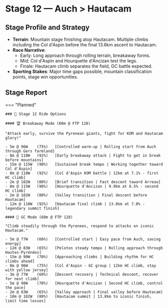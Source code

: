 # Stage 12 — Auch > Hautacam

## Stage Profile and Strategy

- **Terrain**: Mountain stage finishing atop Hautacam. Multiple climbs including the Col d'Aspin before the final 13.6km ascent to Hautacam.
- **Race Narrative**:
	- Early: Long approach through rolling terrain, breakaway forms.
	- Mid: Col d'Aspin and Hourquette d'Ancizan test the legs.
	- Finale: Hautacam climb separates the field, GC battle expected.
- **Sporting Stakes**: Major time gaps possible, mountain classification points, stage win opportunities.

## Stage Report

=== "Planned"

	### 🚴 Stage 12 Ride Options

	#### 🏆 Breakaway Mode (60m @ FTP 128)
	
	"Attack early, survive the Pyrenean giants, fight for KOM and Hautacam glory!"

	- 5m @ 96W    (75%)   [Controlled warm-up | Rolling start from Auch through Gers farmland]
	- 8m @ 118W   (92%)   [Early breakaway attack | Fight to get in break before mountains]
	- 15m @ 115W  (90%)   [Sustained break tempo | Working together toward Col d'Aspin]
	- 8m @ 118W   (92%)   [Col d'Aspin KOM battle | 12km at 7.1% - first HC climb]
	- 2m @ 102W   (80%)   [Brief transition | Fast descent toward Arreau]
	- 8m @ 115W   (90%)   [Hourquette d'Ancizan | 9.9km at 6.5% - second HC climb]
	- 2m @ 102W   (80%)   [Valley transition | Final descent before Hautacam]
	- 12m @ 118W  (92%)   [Hautacam final climb | 13.8km at 7.8% - legendary summit finish]
	
	#### 🦺 GC Mode (60m @ FTP 128)

	"Climb steadily through the Pyrenees, respond to attacks on iconic Hautacam."

	- 5m @ 77W    (60%)   [Controlled start | Easy pace from Auch, saving energy]
	- 12m @ 83W   (65%)   [Peloton steady tempo | Rolling approach through Hautes-Pyrénées]
	- 15m @ 90W   (70%)   [Approaching climbs | Building rhythm for HC climbs ahead]
	- 8m @ 96W    (75%)   [Col d'Aspin - GC group | 12km HC climb, stay with yellow jersey]
	- 3m @ 77W    (60%)   [Descent recovery | Technical descent, recover for next climb]
	- 5m @ 90W    (70%)   [Hourquette d'Ancizan | Second HC climb, control the pace]
	- 2m @ 83W    (65%)   [Valley approach | Final valley before Hautacam]
	- 10m @ 102W  (80%)   [Hautacam summit | 13.8km to iconic finish, limit time losses]
